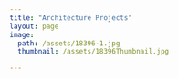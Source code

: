 ```yaml
---
title: "Architecture Projects"
layout: page
image:
  path: /assets/18396-1.jpg
  thumbnail: /assets/18396Thumbnail.jpg

---
```

